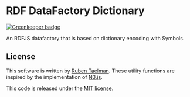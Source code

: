 # RDF DataFactory Dictionary

[![Greenkeeper badge](https://badges.greenkeeper.io/rubensworks/rdf-datafactory-dictionary.js.svg)](https://greenkeeper.io/)

An RDFJS datafactory that is based on dictionary encoding with Symbols. 


## License
This software is written by [Ruben Taelman](http://rubensworks.net/).
These utility functions are inspired by the implementation of [N3.js](https://github.com/RubenVerborgh/N3.js).

This code is released under the [MIT license](http://opensource.org/licenses/MIT).
